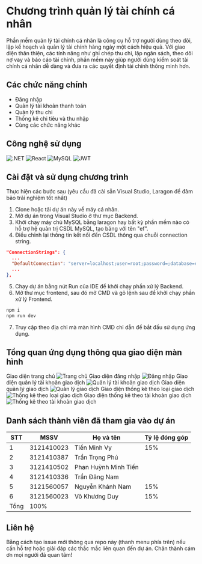 # Chương trình quản lý tài chính cá nhân

Phần mềm quản lý tài chính cá nhân là công cụ hỗ trợ người dùng theo dõi, lập kế hoạch và quản lý tài chính hàng ngày một cách hiệu quả. Với giao diện thân thiện, các tính năng như ghi chép thu chi, lập ngân sách, theo dõi nợ vay và báo cáo tài chính, phần mềm này giúp người dùng kiểm soát tài chính cá nhân dễ dàng và đưa ra các quyết định tài chính thông minh hơn.

## Các chức năng chính
- Đăng nhập
- Quản lý tài khoản thanh toán
- Quản lý thu chi
- Thống kê chi tiêu và thu nhập
- Cùng các chức năng khác

## Công nghệ sử dụng

![.NET](https://img.shields.io/badge/.NET-5C2D91?style=for-the-badge&logo=.net&logoColor=white)
![React](https://img.shields.io/badge/React-20232A?style=for-the-badge&logo=react&logoColor=61DAFB)
![MySQL](https://img.shields.io/badge/MySQL-00000F?style=for-the-badge&logo=mysql&logoColor=white)
![JWT](https://img.shields.io/badge/json%20web%20tokens-323330?style=for-the-badge&logo=json-web-tokens&logoColor=pink)

## Cài đặt và sử dụng chương trình

Thực hiện các bước sau (yêu cầu đã cài sẵn Visual Studio, Laragon để đảm bảo trải nghiệm tốt nhất)

1. Clone hoặc tải dự án này về máy cá nhân.
2. Mở dự án trong Visual Studio ở thư mục Backend.
3. Khởi chạy máy chủ MySQL bằng laragon hay bất kỳ phần mềm nào có hỗ trợ hệ quản trị CSDL MySQL, tạo bảng với tên "ef".
4. Điều chỉnh lại thông tin kết nối đến CSDL thông qua chuỗi connection string.
```json
"ConnectionStrings": {
  ...
  "DefaultConnection": "server=localhost;user=root;password=;database=ef"
  ...
},
```
5. Chạy dự án bằng nút Run của IDE để khởi chạy phần xử lý Backend.
6. Mở thư mục frontend, sau đó mở CMD và gõ lệnh sau để khởi chạy phần xử lý Frontend.
```bash
npm i
npm run dev
```
7. Truy cập theo địa chỉ mà màn hình CMD chỉ dẫn để bắt đầu sử dụng ứng dụng.

## Tổng quan ứng dụng thông qua giao diện màn hình

Giao diện trang chủ
![Trang chủ](https://i.imgur.com/zvEZLtc.png)
Giao diện đăng nhập
![Đăng nhập](https://i.imgur.com/cFmDw94.png)
Giao diện quản lý tài khoản giao dịch
![Quản lý tài khoản giao dịch](https://i.imgur.com/971SBvR.png)
Giao diện quản lý giao dịch
![Quản lý giao dịch](https://i.imgur.com/HhPscm7.png)
Giao diện thống kê theo loại giao dịch
![Thống kê theo loại giao dịch](https://i.imgur.com/25N1k26.png)
Giao diện thống kê theo tài khoản giao dịch
![Thống kê theo tài khoản giao dịch](https://i.imgur.com/S1uxgAL.png)

## Danh sách thành viên đã tham gia vào dự án

| STT    | MSSV       | Họ và tên             | Tỷ lệ đóng góp |
| ------ | ---------- | --------------------- | -------------- |
| 1      | 3121410023 |	Tiền Minh Vy          | 15%            |
| 2      | 3121410387	| Trần Trọng Phú        |                |
| 3      | 3121410502 |	Phan Huỳnh Minh Tiến  |                |
| 4      | 3121410336	| Trần Đăng Nam         |                |
| 5      | 3121560057	| Nguyễn Khánh Nam      | 15%            |
| 6      | 3121560023	| Võ Khương Duy         | 15%            |
| Tổng                                        | 100%           |

## Liên hệ

Bằng cách tạo issue mới thông qua repo này (thanh menu phía trên) nếu cần hỗ trợ hoặc giải đáp các thắc mắc liên quan đến dự án. Chân thành cám ơn mọi người đã quan tâm!
